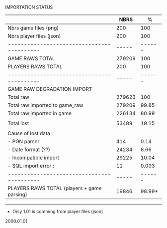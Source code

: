 
IMPORTATION STATUS



|                                            |  NBRS  |   %    |
| ------------------------------------------ | -----  | ------ |  
| Nbrs game files (png)                      |    200 | 100    |
| Nbrs player files (json)                   |    200 | 100    |
| ------------------------------------------ | -----  | ------ |
| GAME    RAWS   TOTAL                       | 279209 | 100    |
| PLAYERS RAWS   TOTAL                       |    200 | 100    |
| ------------------------------------------ | -----  | ------ |
| GAME RAW DEGRADATION IMPORT                |        |        |
| Total raw                                  | 279623 | 100    |
| Total raw imported to game_raw             | 279209 |  99.85 |
| Total raw imported in game                 | 226134 |  80.99 |
|                                            |        |        |
| Total lost                                 |  53489 | 19.15  |
|                                            |        |        |
| Cause of lost data :                       |        |        |
|     - PGN parser                           |    414 |   0.14 |
|     - Date format (??)                     |  24234 |   8.66 |
|     - Incompatible import                  |  29225 |  10.04 |
|     - SQL import error :                   |     11 |  0.003 |
| ------------------------------------------ | -----  | ------ |
| PLAYERS RAWS TOTAL (players + game parsing)|  19846 |  98.99*| 
----------------------------------------------------------------
* Only 1.01 is comming from player files (json)


2000.01.01
